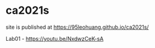 # ca2021s
site is published at https://95leohuang.github.io/ca2021s/

Lab01 - https://youtu.be/NxdwzCeK-sA
